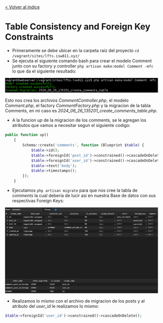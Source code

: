 [< Volver al índice](../index.md)

# Table Consistency and Foreign Key Constraints

- Primeramente se debe ubicar en la carpeta raiz del proyecto `cd /vagrant/sites/lfts.isw811.xyz/`
- Se ejecuta el siguiente comando bash para crear el modelo Comment junto con su factory y controller `php artisan make:model Comment -mfc` lo que da el siguiente resultado:

![Create-Model](../images/Create-Comment.png)

Esto nos crea los archivos _CommentController.php_, el modelo _Comment.php_, el factory _CommentFactory.php_ y la migracion de la tabla Comments, en mi caso es _2024_06_26_135201_create_comments_table.php_.

- A la funcion *up* de la migracion de los comments, se le agregan los atributos que vamos a necesitar segun el siguiente codigo:

```php
public function up()
    {
        Schema::create('comments', function (Blueprint $table) {
            $table->id();
            $table->foreignId('post_id')->constrained()->cascadeOnDelete();
            $table->foreignId('user_id')->constrained()->cascadeOnDelete();
            $table->text('body');
            $table->timestamps();
        });
    }
```
- Ejecutamos `php artisan migrate` para que nos cree la tabla de _comments_ la cual deberia de lucir asi en nuestra Base de datos con sus respectivas Foreign Keys:

![Foreign-Keys](../images/Foreign-Keys.png)

- Realizamos lo mismo con el archivo de migracion de los posts y al atributo del _user_id_ le realizamos lo mismo:

```php
$table->foreignId('user_id')->constrained()->cascadeOnDelete();
```


